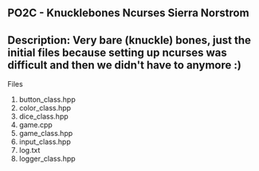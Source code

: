 PO2C - Knucklebones Ncurses
Sierra Norstrom
-----------------
Description: Very bare (knuckle) bones, just the initial files because setting up ncurses was difficult and then we didn't have to anymore :)
-----------------
Files

1. button_class.hpp
2. color_class.hpp
3. dice_class.hpp
4. game.cpp
5. game_class.hpp
6. input_class.hpp
7. log.txt
8. logger_class.hpp